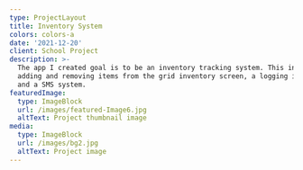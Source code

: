 ```yaml
---
type: ProjectLayout
title: Inventory System
colors: colors-a
date: '2021-12-20'
client: School Project
description: >-
  The app I created goal is to be an inventory tracking system. This includes
  adding and removing items from the grid inventory screen, a logging in system
  and a SMS system.
featuredImage:
  type: ImageBlock
  url: /images/featured-Image6.jpg
  altText: Project thumbnail image
media:
  type: ImageBlock
  url: /images/bg2.jpg
  altText: Project image
---
```

